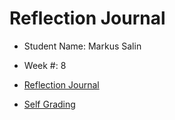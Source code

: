 # Reflection Journal

- Student Name: Markus Salin
- Week #: 8

- [Reflection Journal](./Journal.md)
- [Self Grading](../../Self-Grading.md)
